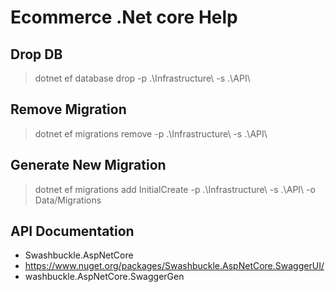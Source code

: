 # Ecommerce .Net core Help

## Drop DB

> dotnet ef database drop -p .\Infrastructure\ -s .\API\

## Remove Migration

> dotnet ef migrations remove  -p .\Infrastructure\ -s .\API\

## Generate New Migration

> dotnet ef migrations add InitialCreate -p .\Infrastructure\ -s .\API\ -o Data/Migrations

## API Documentation
* Swashbuckle.AspNetCore
* https://www.nuget.org/packages/Swashbuckle.AspNetCore.SwaggerUI/
* washbuckle.AspNetCore.SwaggerGen 